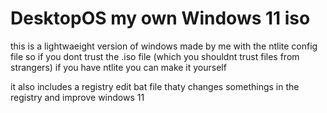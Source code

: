 # DesktopOS my own Windows 11 iso 

this is a lightwaeight version of windows made by me with the ntlite config file so if you dont trust the .iso file (which you shouldnt trust files from strangers) if you have ntlite you can make it yourself

it also includes a registry edit bat file thaty changes somethings in the registry and improve windows 11
